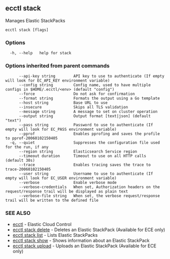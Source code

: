 ## ecctl stack

Manages Elastic StackPacks

```
ecctl stack [flags]
```

### Options

```
  -h, --help   help for stack
```

### Options inherited from parent commands

```
      --api-key string        API key to use to authenticate (If empty will look for EC_API_KEY environment variable)
      --config string         Config name, used to have multiple configs in $HOME/.ecctl/<env> (default "config")
      --force                 Do not ask for confirmation
      --format string         Formats the output using a Go template
      --host string           Base URL to use
      --insecure              Skips all TLS validation
      --message string        A message to set on cluster operation
      --output string         Output format [text|json] (default "text")
      --pass string           Password to use to authenticate (If empty will look for EC_PASS environment variable)
      --pprof                 Enables pprofing and saves the profile to pprof-20060102150405
  -q, --quiet                 Suppresses the configuration file used for the run, if any
      --region string         Elasticsearch Service region
      --timeout duration      Timeout to use on all HTTP calls (default 30s)
      --trace                 Enables tracing saves the trace to trace-20060102150405
      --user string           Username to use to authenticate (If empty will look for EC_USER environment variable)
      --verbose               Enable verbose mode
      --verbose-credentials   When set, Authorization headers on the request/response trail will be displayed as plain text
      --verbose-file string   When set, the verbose request/response trail will be written to the defined file
```

### SEE ALSO

* [ecctl](ecctl.md)	 - Elastic Cloud Control
* [ecctl stack delete](ecctl_stack_delete.md)	 - Deletes an Elastic StackPack (Available for ECE only)
* [ecctl stack list](ecctl_stack_list.md)	 - Lists Elastic StackPacks
* [ecctl stack show](ecctl_stack_show.md)	 - Shows information about an Elastic StackPack
* [ecctl stack upload](ecctl_stack_upload.md)	 - Uploads an Elastic StackPack (Available for ECE only)

